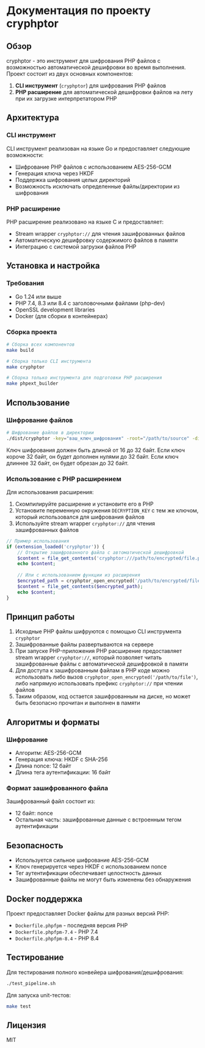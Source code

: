 # Документация по проекту cryphptor

## Обзор

cryphptor - это инструмент для шифрования PHP файлов с возможностью автоматической дешифровки во время выполнения. Проект состоит из двух основных компонентов:

1. **CLI инструмент** (`cryphptor`) для шифрования PHP файлов
2. **PHP расширение** для автоматической дешифровки файлов на лету при их загрузке интерпретатором PHP

## Архитектура

### CLI инструмент

CLI инструмент реализован на языке Go и предоставляет следующие возможности:
- Шифрование PHP файлов с использованием AES-256-GCM
- Генерация ключа через HKDF
- Поддержка шифрования целых директорий
- Возможность исключать определенные файлы/директории из шифрования

### PHP расширение

PHP расширение реализовано на языке C и предоставляет:
- Stream wrapper `cryphptor://` для чтения зашифрованных файлов
- Автоматическую дешифровку содержимого файлов в памяти
- Интеграцию с системой загрузки файлов PHP

## Установка и настройка

### Требования

- Go 1.24 или выше
- PHP 7.4, 8.3 или 8.4 с заголовочными файлами (php-dev)
- OpenSSL development libraries
- Docker (для сборки в контейнерах)

### Сборка проекта

```bash
# Сборка всех компонентов
make build

# Сборка только CLI инструмента
make cryphptor

# Сборка только инструмента для подготовки PHP расширения
make phpext_builder
```

## Использование

### Шифрование файлов

```bash
# Шифрование файлов в директории
./dist/cryphptor -key="ваш_ключ_шифрования" -root="/path/to/source" -dist="/path/to/encrypted"
```

Ключ шифрования должен быть длиной от 16 до 32 байт. Если ключ короче 32 байт, он будет дополнен нулями до 32 байт. Если ключ длиннее 32 байт, он будет обрезан до 32 байт.

### Использование с PHP расширением

Для использования расширения:

1. Скомпилируйте расширение и установите его в PHP
2. Установите переменную окружения `DECRYPTION_KEY` с тем же ключом, который использовался для шифрования файлов
3. Используйте stream wrapper `cryphptor://` для чтения зашифрованных файлов

```php
// Пример использования
if (extension_loaded('cryphptor')) {
    // Открытие зашифрованного файла с автоматической дешифровкой
    $content = file_get_contents('cryphptor:///path/to/encrypted/file.php');
    echo $content;
    
    // Или с использованием функции из расширения
    $encrypted_path = cryphptor_open_encrypted('/path/to/encrypted/file.php');
    $content = file_get_contents($encrypted_path);
    echo $content;
}
```

## Принцип работы

1. Исходные PHP файлы шифруются с помощью CLI инструмента `cryphptor`
2. Зашифрованные файлы развертываются на сервере
3. При запуске PHP-приложения PHP расширение предоставляет stream wrapper `cryphptor://`, который позволяет читать зашифрованные файлы с автоматической дешифровкой в памяти
4. Для доступа к зашифрованным файлам в PHP коде можно использовать либо вызов `cryphptor_open_encrypted('/path/to/file')`, либо напрямую использовать префикс `cryphptor://` при чтении файлов
5. Таким образом, код остается зашифрованным на диске, но может быть безопасно прочитан и выполнен в памяти

## Алгоритмы и форматы

### Шифрование

- Алгоритм: AES-256-GCM
- Генерация ключа: HKDF с SHA-256
- Длина nonce: 12 байт
- Длина тега аутентификации: 16 байт

### Формат зашифрованного файла

Зашифрованный файл состоит из:
- 12 байт: nonce
- Остальная часть: зашифрованные данные с встроенным тегом аутентификации

## Безопасность

- Используется сильное шифрование AES-256-GCM
- Ключ генерируется через HKDF с использованием nonce
- Тег аутентификации обеспечивает целостность данных
- Зашифрованные файлы не могут быть изменены без обнаружения

## Docker поддержка

Проект предоставляет Docker файлы для разных версий PHP:

- `Dockerfile.phpfpm` - последняя версия PHP
- `Dockerfile.phpfpm-7.4` - PHP 7.4
- `Dockerfile.phpfpm-8.4` - PHP 8.4

## Тестирование

Для тестирования полного конвейера шифрования/дешифрования:

```bash
./test_pipeline.sh
```

Для запуска unit-тестов:

```bash
make test
```

## Лицензия

MIT